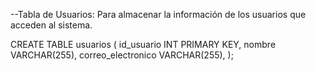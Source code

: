 --Tabla de Usuarios: Para almacenar la información de los usuarios que acceden al sistema.

CREATE TABLE usuarios (
    id_usuario INT PRIMARY KEY,
    nombre VARCHAR(255),
    correo_electronico VARCHAR(255),
);
